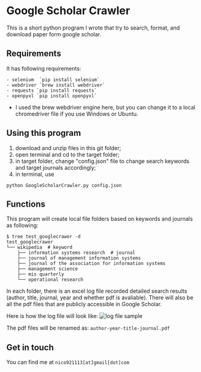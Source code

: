 # Google Scholar Crawler
This is a short python program I wrote that try to search, format, and download paper form google scholar.

## Requirements
It has following requirements:

    - selenium  `pip install selenium`
    - webdriver `brew install webdriver`
    - requests `pip install requests`
    - openpyxl `pip install openpyxl`

* I used the brew webdriver engine here, but you can change it to a local chromedriver file if you use Windows or Ubuntu.


## Using this program
1. download and unzip files in this git folder;
2. open terminal and cd to the target folder;
3. in target folder, change "config.json" file to change search keywords and target journals accordingly;
4. in terminal, use
```shell
python GoogleScholarCrawler.py config.json
```

## Functions
This program will create local file folders based on keywords and journals as following:
```shell
$ tree test_googlecrawer -d
test_googlecrawer
└── wikipedia  # keyword
    ├── information systems research  # journal
    ├── journal of management information systems
    ├── journal of the association for information systems
    ├── management science
    ├── mis quarterly
    └── operational research
```

In each folder, there is an excel log file recorded detailed search results (author, title, journal, year and whether pdf is avaliable).
There will also be all the pdf files that are publicly accessible in Google Scholar.

Here is how the log file will look like:
![log file sample](https://github.com/Nicozheng/GoogleScholarCrawler/blob/master/log_file_sample.png?raw=true)

The pdf files will be renamed as:
`author-year-title-journal.pdf`


## Get in touch
You can find me at
`nico921113[at]gmail[dot]com`
